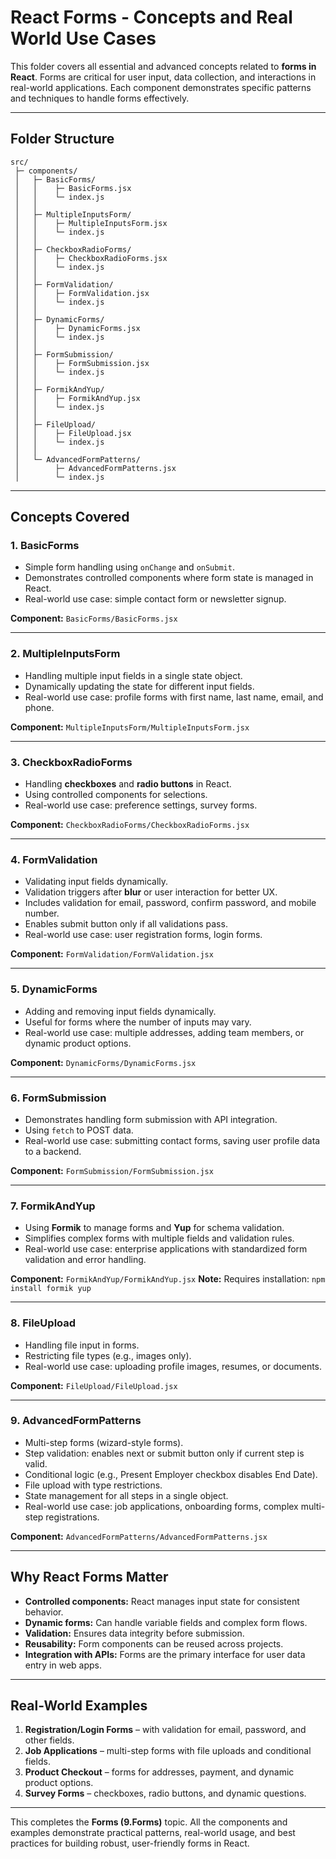 # React Forms - Concepts and Real World Use Cases

This folder covers all essential and advanced concepts related to **forms in React**. Forms are critical for user input, data collection, and interactions in real-world applications. Each component demonstrates specific patterns and techniques to handle forms effectively.

---

## Folder Structure

```
src/
 ├─ components/
 │   ├─ BasicForms/
 │   │    ├─ BasicForms.jsx
 │   │    └─ index.js
 │   │
 │   ├─ MultipleInputsForm/
 │   │    ├─ MultipleInputsForm.jsx
 │   │    └─ index.js
 │   │
 │   ├─ CheckboxRadioForms/
 │   │    ├─ CheckboxRadioForms.jsx
 │   │    └─ index.js
 │   │
 │   ├─ FormValidation/
 │   │    ├─ FormValidation.jsx
 │   │    └─ index.js
 │   │
 │   ├─ DynamicForms/
 │   │    ├─ DynamicForms.jsx
 │   │    └─ index.js
 │   │
 │   ├─ FormSubmission/
 │   │    ├─ FormSubmission.jsx
 │   │    └─ index.js
 │   │
 │   ├─ FormikAndYup/
 │   │    ├─ FormikAndYup.jsx
 │   │    └─ index.js
 │   │
 │   ├─ FileUpload/
 │   │    ├─ FileUpload.jsx
 │   │    └─ index.js
 │   │
 │   └─ AdvancedFormPatterns/
 │        ├─ AdvancedFormPatterns.jsx
 │        └─ index.js
```

---

## Concepts Covered

### 1. **BasicForms**

* Simple form handling using `onChange` and `onSubmit`.
* Demonstrates controlled components where form state is managed in React.
* Real-world use case: simple contact form or newsletter signup.

**Component:** `BasicForms/BasicForms.jsx`

---

### 2. **MultipleInputsForm**

* Handling multiple input fields in a single state object.
* Dynamically updating the state for different input fields.
* Real-world use case: profile forms with first name, last name, email, and phone.

**Component:** `MultipleInputsForm/MultipleInputsForm.jsx`

---

### 3. **CheckboxRadioForms**

* Handling **checkboxes** and **radio buttons** in React.
* Using controlled components for selections.
* Real-world use case: preference settings, survey forms.

**Component:** `CheckboxRadioForms/CheckboxRadioForms.jsx`

---

### 4. **FormValidation**

* Validating input fields dynamically.
* Validation triggers after **blur** or user interaction for better UX.
* Includes validation for email, password, confirm password, and mobile number.
* Enables submit button only if all validations pass.
* Real-world use case: user registration forms, login forms.

**Component:** `FormValidation/FormValidation.jsx`

---

### 5. **DynamicForms**

* Adding and removing input fields dynamically.
* Useful for forms where the number of inputs may vary.
* Real-world use case: multiple addresses, adding team members, or dynamic product options.

**Component:** `DynamicForms/DynamicForms.jsx`

---

### 6. **FormSubmission**

* Demonstrates handling form submission with API integration.
* Using `fetch` to POST data.
* Real-world use case: submitting contact forms, saving user profile data to a backend.

**Component:** `FormSubmission/FormSubmission.jsx`

---

### 7. **FormikAndYup**

* Using **Formik** to manage forms and **Yup** for schema validation.
* Simplifies complex forms with multiple fields and validation rules.
* Real-world use case: enterprise applications with standardized form validation and error handling.

**Component:** `FormikAndYup/FormikAndYup.jsx`
**Note:** Requires installation: `npm install formik yup`

---

### 8. **FileUpload**

* Handling file input in forms.
* Restricting file types (e.g., images only).
* Real-world use case: uploading profile images, resumes, or documents.

**Component:** `FileUpload/FileUpload.jsx`

---

### 9. **AdvancedFormPatterns**

* Multi-step forms (wizard-style forms).
* Step validation: enables next or submit button only if current step is valid.
* Conditional logic (e.g., Present Employer checkbox disables End Date).
* File upload with type restrictions.
* State management for all steps in a single object.
* Real-world use case: job applications, onboarding forms, complex multi-step registrations.

**Component:** `AdvancedFormPatterns/AdvancedFormPatterns.jsx`

---

## Why React Forms Matter

* **Controlled components:** React manages input state for consistent behavior.
* **Dynamic forms:** Can handle variable fields and complex form flows.
* **Validation:** Ensures data integrity before submission.
* **Reusability:** Form components can be reused across projects.
* **Integration with APIs:** Forms are the primary interface for user data entry in web apps.

---

## Real-World Examples

1. **Registration/Login Forms** – with validation for email, password, and other fields.
2. **Job Applications** – multi-step forms with file uploads and conditional fields.
3. **Product Checkout** – forms for addresses, payment, and dynamic product options.
4. **Survey Forms** – checkboxes, radio buttons, and dynamic questions.

---

This completes the **Forms (9.Forms)** topic.
All the components and examples demonstrate practical patterns, real-world usage, and best practices for building robust, user-friendly forms in React.
